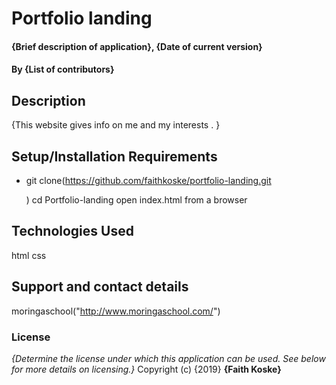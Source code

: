 # Portfolio landing
#### {Brief description of application}, {Date of current version}
#### By **{List of contributors}**
## Description
{This website gives info on me and my interests . }
## Setup/Installation Requirements
* git clone(https://github.com/faithkoske/portfolio-landing.git

  )
cd Portfolio-landing
open index.html from a browser
## Technologies Used
html
css
## Support and contact details
moringaschool("http://www.moringaschool.com/")
### License
*{Determine the license under which this application can be used.  See below for more details on licensing.}*
Copyright (c) {2019} **{Faith Koske}**

